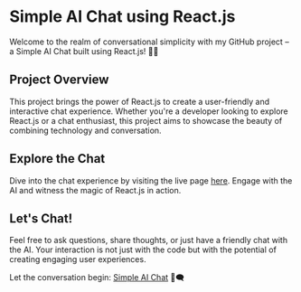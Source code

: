 # Simple AI Chat using React.js

Welcome to the realm of conversational simplicity with my GitHub project – a Simple AI Chat built using React.js! 🤖💬

## Project Overview

This project brings the power of React.js to create a user-friendly and interactive chat experience. Whether you're a developer looking to explore React.js or a chat enthusiast, this project aims to showcase the beauty of combining technology and conversation.

## Explore the Chat

Dive into the chat experience by visiting the live page [here](https://simple-fp52c57fk-denisetiyas-projects.vercel.app/). Engage with the AI and witness the magic of React.js in action.

## Let's Chat!

Feel free to ask questions, share thoughts, or just have a friendly chat with the AI. Your interaction is not just with the code but with the potential of creating engaging user experiences.

Let the conversation begin: [Simple AI Chat](https://simple-fp52c57fk-denisetiyas-projects.vercel.app/) 🚀🗨️
